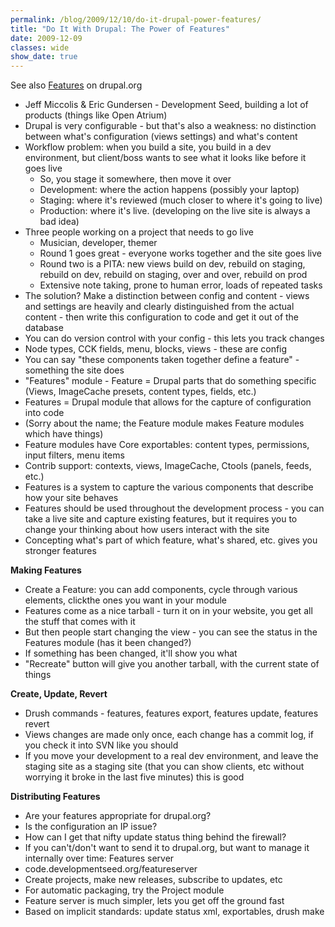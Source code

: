 ```yaml
---
permalink: /blog/2009/12/10/do-it-drupal-power-features/
title: "Do It With Drupal: The Power of Features"
date: 2009-12-09
classes: wide
show_date: true
---
```

<p>See also <a href="http://drupal.org/project/features">Features</a> on drupal.org</p>
<ul>
<li>Jeff Miccolis & Eric Gundersen - Development Seed, building a lot of products (things like Open Atrium)</li>
<li>Drupal is very configurable - but that's also a weakness: no distinction between what's configuration (views settings) and what's content</li>
<li>Workflow problem: when you build a site, you build in a dev environment, but client/boss wants to see what it looks like before it goes live
<ul>
<li>So, you stage it somewhere, then move it over</li>
<li>Development: where the action happens (possibly your laptop)</li>
<li>Staging: where it's reviewed (much closer to where it's going to live)</li>
<li>Production: where it's live. (developing on the live site is always a bad idea)</li>
</ul>
</li>
<li>Three people working on a project that needs to go live
<ul>
<li>Musician, developer, themer</li>
<li>Round 1 goes great - everyone works together and the site goes live</li>
<li>Round two is a PITA: new views build on dev, rebuild on staging, rebuild on dev, rebuild on staging, over and over, rebuild on prod</li>
<li>Extensive note taking, prone to human error, loads of repeated tasks</li>
</ul>
</li>
<li>The solution? Make a distinction between config and content - views and settings are heavily and clearly distinguished from the actual content - then write this configuration to code and get it out of the database</li>
<li>You can do version control with your config - this lets you track changes</li>
<li>Node types, CCK fields, menu, blocks, views - these are config</li>
<li>You can say "these components taken together define a feature" - something the site does</li>
<li>"Features" module - Feature = Drupal parts that do something specific (Views, ImageCache presets, content types, fields, etc.)</li>
<li>Features = Drupal module that allows for the capture of configuration into code</li>
<li>(Sorry about the name; the Feature module makes Feature modules which have things)</li>
<li>Feature modules have Core exportables: content types, permissions, input filters, menu items</li>
<li>Contrib support: contexts, views, ImageCache, Ctools (panels, feeds, etc.)</li>
<li>Features is a system to capture the various components that describe how your site behaves</li>
<li>Features should be used throughout the development process - you can take a live site and capture existing features, but it requires you to change your thinking about how users interact with the site</li>
<li>Concepting what's part of which feature, what's shared, etc. gives you stronger features</li>
</ul>
<p><strong>Making Features</strong></p>
<ul>
<li>Create a Feature: you can add components, cycle through various elements, clickthe ones you want in your module</li>
<li>Features come as a nice tarball - turn it on in your website, you get all the stuff that comes with it</li>
<li>But then people start changing the view - you can see the status in the Features module (has it been changed?)</li>
<li>If something has been changed, it'll show you what</li>
<li>"Recreate" button will give you another tarball, with the current state of things</li>
</ul>
<p><strong>Create, Update, Revert</strong></p>
<ul>
<li>Drush commands - features, features export, features update, features revert</li>
<li>Views changes are made only once, each change has a commit log, if you check it into SVN like you should</li>
<li>If you move your development to a real dev environment, and leave the staging site as a staging site (that you can show clients, etc without worrying it broke in the last five minutes) this is good</li>
</ul>
<p><strong>Distributing Features</strong></p>
<ul>
<li>Are your features appropriate for drupal.org?</li>
<li>Is the configuration an IP issue?</li>
<li>How can I get that nifty update status thing behind the firewall?</li>
<li>If you can't/don't want to send it to drupal.org, but want to manage it internally over time: Features server</li>
<li>code.developmentseed.org/featureserver</li>
<li>Create projects, make new releases, subscribe to updates, etc</li>
<li>For automatic packaging, try the Project module</li>
<li>Feature server is much simpler, lets you get off the ground fast</li>
<li>Based on implicit standards: update status xml, exportables, drush make</li>
</ul>

